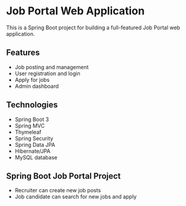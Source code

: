 # Job Portal Web Application

This is a Spring Boot project for building a full-featured Job Portal web application.

## Features
- Job posting and management
- User registration and login
- Apply for jobs
- Admin dashboard

## Technologies
- Spring Boot 3
- Spring MVC
- Thymeleaf
- Spring Security
- Spring Data JPA
- Hibernate/JPA
- MySQL database
## Spring Boot Job Portal Project
- Recruiter can create new job posts
- Job candidate can search for new jobs and apply

